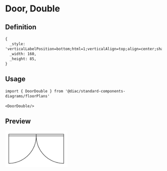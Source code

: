 # Door, Double

## Definition

```
{
  _style: 'verticalLabelPosition=bottom;html=1;verticalAlign=top;align=center;shape=mxgraph.floorplan.doorDouble;aspect=fixed;',
  _width: 160,
  _height: 85,
}
```

## Usage

```
import { DoorDouble } from '@diac/standard-components-diagrams/floorPlans'

<DoorDouble/>
```

## Preview

<img src="./door-double.png" width="200"/>
